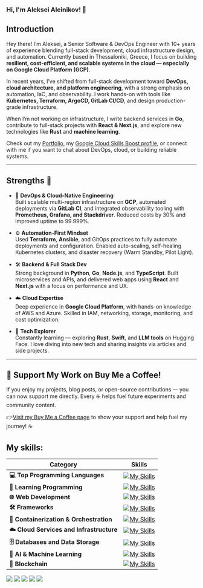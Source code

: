 ### Hi, I'm Aleksei Aleinikov! 👋

## Introduction

Hey there! I’m Aleksei, a Senior Software & DevOps Engineer with 10+ years of experience blending full-stack development, cloud infrastructure design, and automation. Currently based in Thessaloniki, Greece, I focus on building **resilient, cost-efficient, and scalable systems in the cloud — especially on Google Cloud Platform (GCP)**.

In recent years, I’ve shifted from full-stack development toward **DevOps, cloud architecture, and platform engineering**, with a strong emphasis on automation, IaC, and observability. I work hands-on with tools like **Kubernetes, Terraform, ArgoCD, GitLab CI/CD**, and design production-grade infrastructure.

When I’m not working on infrastructure, I write backend services in **Go**, contribute to full-stack projects with **React & Next.js**, and explore new technologies like **Rust** and **machine learning**.

Check out my [Portfolio](https://www.alekseialeinikov.com), my [Google Cloud Skills Boost profile](https://www.cloudskillsboost.google/public_profiles/3f0276b2-6903-48d5-adf1-8831d5555c7e), or connect with me if you want to chat about DevOps, cloud, or building reliable systems.

---

## Strengths 💪

- 🚀 **DevOps & Cloud-Native Engineering**  
  Built scalable multi-region infrastructure on **GCP**, automated deployments via **GitLab CI**, and integrated observability tooling with **Prometheus, Grafana, and Stackdriver**. Reduced costs by 30% and improved uptime to 99.999%.

- ⚙️ **Automation-First Mindset**  
  Used **Terraform**, **Ansible**, and GitOps practices to fully automate deployments and configuration. Enabled auto-scaling, self-healing Kubernetes clusters, and disaster recovery (Warm Standby, Pilot Light).

- 🛠️ **Backend & Full Stack Dev**  
  Strong background in **Python**, **Go**, **Node.js**, and **TypeScript**. Built microservices and APIs, and delivered web apps using **React** and **Next.js** with a focus on performance and UX.

- ☁️ **Cloud Expertise**  
  Deep experience in **Google Cloud Platform**, with hands-on knowledge of AWS and Azure. Skilled in IAM, networking, storage, monitoring, and cost optimization.

- 🧠 **Tech Explorer**  
  Constantly learning — exploring **Rust**, **Swift**, and **LLM tools** on Hugging Face. I love diving into new tech and sharing insights via articles and side projects.

---

## 🌟 Support My Work on Buy Me a Coffee!
If you enjoy my projects, blog posts, or open-source contributions — you can now support me directly. Every ☕ helps fuel future experiments and community content.

👉[Visit my Buy Me a Coffee page](https://buymeacoffee.com/aleksei_aleinikov) to show your support and help fuel my journey! ☕


## My skills:

| Category                        | Skills |
|---------------------------------|--------|
| **💻 Top Programming Languages**   | [![My Skills](https://skillicons.dev/icons?i=python,go,nodejs,ts,swift)](https://skillicons.dev) |
| **📘 Learning Programming**        | [![My Skills](https://skillicons.dev/icons?i=rust)](https://skillicons.dev) |
| **🌐 Web Development**             | [![My Skills](https://skillicons.dev/icons?i=react,html,css,nextjs)](https://skillicons.dev) |
| **🛠️ Frameworks**                  | [![My Skills](https://skillicons.dev/icons?i=flask,fastapi)](https://skillicons.dev) |
| **🐳 Containerization & Orchestration** | [![My Skills](https://skillicons.dev/icons?i=docker,kubernetes)](https://skillicons.dev) |
| **☁️ Cloud Services and Infrastructure** | [![My Skills](https://skillicons.dev/icons?i=gcp,aws,azure,openstack,vercel,heroku)](https://skillicons.dev) |
| **🗄️ Databases and Data Storage**  | [![My Skills](https://skillicons.dev/icons?i=mysql,mongodb,postgresql,redis,dynamodb,sqlite,cassandra)](https://skillicons.dev) |
| **🧠 AI & Machine Learning**       | [![My Skills](https://skillicons.dev/icons?i=tensorflow,pytorch,scikkit-learn)](https://skillicons.dev) |
| **🔗 Blockchain**                  | [![My Skills](https://skillicons.dev/icons?i=solidity)](https://skillicons.dev) |


![](http://github-profile-summary-cards.vercel.app/api/cards/profile-details?username=lf3551&theme=dark)
![](http://github-profile-summary-cards.vercel.app/api/cards/repos-per-language?username=lf3551&theme=dark)
![](http://github-profile-summary-cards.vercel.app/api/cards/most-commit-language?username=lf3551&theme=dark)
![](http://github-profile-summary-cards.vercel.app/api/cards/productive-time?username=lf3551&theme=dark&utcOffset=3)
![](http://github-profile-summary-cards.vercel.app/api/cards/stats?username=lf3551&theme=dark)
